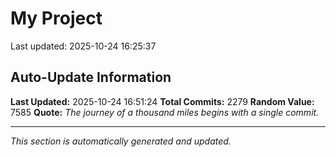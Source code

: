 # My Project


Last updated: 2025-10-24 16:25:37














































































































































































































































































































































































































































































































































































































































































































































































































































































































































































































































































































































































































































































































































































































































































































































































































































































































































































































































































































































































































































































































































































































































































































































































































































































































































































































































































































































































## Auto-Update Information

**Last Updated:** 2025-10-24 16:51:24
**Total Commits:** 2279
**Random Value:** 7585
**Quote:** _The journey of a thousand miles begins with a single commit._

---
_This section is automatically generated and updated._